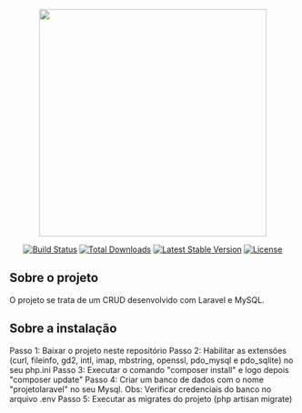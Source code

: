 <p align="center"><img src="https://res.cloudinary.com/dtfbvvkyp/image/upload/v1566331377/laravel-logolockup-cmyk-red.svg" width="400"></p>

<p align="center">
<a href="https://travis-ci.org/laravel/framework"><img src="https://travis-ci.org/laravel/framework.svg" alt="Build Status"></a>
<a href="https://packagist.org/packages/laravel/framework"><img src="https://poser.pugx.org/laravel/framework/d/total.svg" alt="Total Downloads"></a>
<a href="https://packagist.org/packages/laravel/framework"><img src="https://poser.pugx.org/laravel/framework/v/stable.svg" alt="Latest Stable Version"></a>
<a href="https://packagist.org/packages/laravel/framework"><img src="https://poser.pugx.org/laravel/framework/license.svg" alt="License"></a>
</p>

## Sobre o projeto

O projeto se trata de um CRUD desenvolvido com Laravel e MySQL.

## Sobre a instalação

Passo 1: Baixar o projeto neste repositório
Passo 2: Habilitar as extensões (curl, fileinfo, gd2, intl, imap, mbstring, openssl, pdo_mysql e pdo_sqlite) no seu php.ini
Passo 3: Executar o comando "composer install" e logo depois "composer update"
Passo 4: Criar um banco de dados com o nome "projetolaravel" no seu Mysql. Obs: Verificar credenciais do banco no arquivo .env
Passo 5: Executar as migrates do projeto (php artisan migrate)
